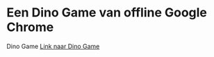 # Een Dino Game van offline Google Chrome
Dino Game <a href="https://yepssnl.github.io/dino/" target="_blank">Link naar Dino Game</a>
